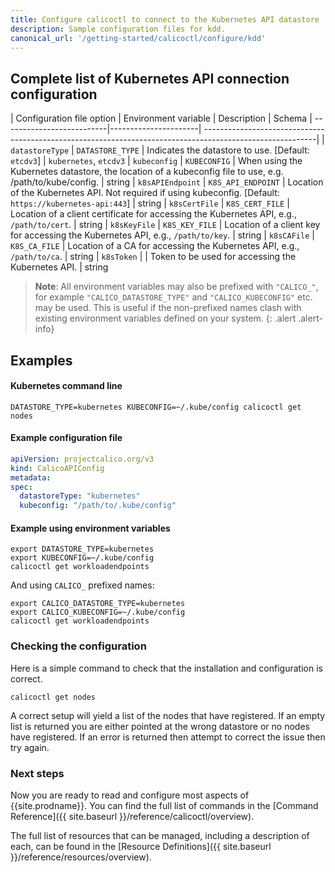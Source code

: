 ```yaml
---
title: Configure calicoctl to connect to the Kubernetes API datastore
description: Sample configuration files for kdd.
canonical_url: '/getting-started/calicoctl/configure/kdd'
---
```



## Complete list of Kubernetes API connection configuration

| Configuration file option | Environment variable | Description                                                                                               | Schema
| --------------------------|----------------------| ----------------------------------------------------------------------------------------------------------|
| `datastoreType`           | `DATASTORE_TYPE`     | Indicates the datastore to use. [Default: `etcdv3`]                                                       | `kubernetes`, `etcdv3`
| `kubeconfig`              | `KUBECONFIG`         | When using the Kubernetes datastore, the location of a kubeconfig file to use, e.g. /path/to/kube/config. | string
| `k8sAPIEndpoint`          | `K8S_API_ENDPOINT`   | Location of the Kubernetes API. Not required if using kubeconfig. [Default: `https://kubernetes-api:443`] | string
| `k8sCertFile`             | `K8S_CERT_FILE`      | Location of a client certificate for accessing the Kubernetes API, e.g., `/path/to/cert`.                 | string
| `k8sKeyFile`              | `K8S_KEY_FILE`       | Location of a client key for accessing the Kubernetes API, e.g., `/path/to/key`.                          | string
| `k8sCAFile`               | `K8S_CA_FILE`        | Location of a CA for accessing the Kubernetes API, e.g., `/path/to/ca`.                                   | string
| `k8sToken`                |                      | Token to be used for accessing the Kubernetes API.                                                        | string


> **Note**: All environment variables may also be prefixed with `"CALICO_"`, for
> example `"CALICO_DATASTORE_TYPE"` and `"CALICO_KUBECONFIG"` etc. may be used.
> This is useful if the non-prefixed names clash with existing environment
> variables defined on your system.
{: .alert .alert-info}


## Examples

#### Kubernetes command line

```
DATASTORE_TYPE=kubernetes KUBECONFIG=~/.kube/config calicoctl get nodes
```

#### Example configuration file

```yaml
apiVersion: projectcalico.org/v3
kind: CalicoAPIConfig
metadata:
spec:
  datastoreType: "kubernetes"
  kubeconfig: "/path/to/.kube/config"
```

#### Example using environment variables

```shell
export DATASTORE_TYPE=kubernetes
export KUBECONFIG=~/.kube/config
calicoctl get workloadendpoints
```

And using `CALICO_` prefixed names:

```shell
export CALICO_DATASTORE_TYPE=kubernetes
export CALICO_KUBECONFIG=~/.kube/config 
calicoctl get workloadendpoints
```


### Checking the configuration

Here is a simple command to check that the installation and configuration is
correct.

```
calicoctl get nodes
```

A correct setup will yield a list of the nodes that have registered.  If an
empty list is returned you are either pointed at the wrong datastore or no
nodes have registered.  If an error is returned then attempt to correct the
issue then try again.


### Next steps

Now you are ready to read and configure most aspects of {{site.prodname}}.  You can
find the full list of commands in the
[Command Reference]({{ site.baseurl }}/reference/calicoctl/overview).

The full list of resources that can be managed, including a description of each,
can be found in the
[Resource Definitions]({{ site.baseurl }}/reference/resources/overview).
